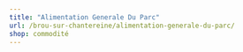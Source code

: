 ```yaml
---
title: "Alimentation Generale Du Parc"
url: /brou-sur-chantereine/alimentation-generale-du-parc/
shop: commodité
---
```

